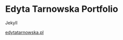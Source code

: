 Edyta Tarnowska Portfolio
===================

Jekyll

<a href="https://edytatarnowska.pl" target="_blank">edytatarnowska.pl</a>
